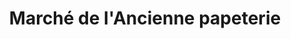 ---
title: "Marché de l'Ancienne papeterie"
url: /marly/marche-de-lancienne-papeterie/
shop: Einkaufszentrum
---